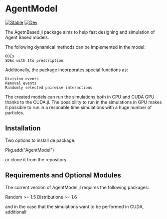 # AgentModel

[![Stable](https://img.shields.io/badge/docs-stable-blue.svg)](https://gatocor.github.io/AgentBasedModels.jl/dev/)
[![Dev](https://img.shields.io/badge/docs-dev-blue.svg)](https://gatocor.github.io/AgentBasedModels.jl/stable/)

The AgetnBased.jl package aims to help fast designing and simulation of Agent Based models.

The following dynamical methods can be implemented in the model:

    ODEs
    SDEs with Ito prescription

Additionally, the package incorporates special functions as:

    Division events
    Removal events
    Randomly selected pairwise interactions

The created models can run the simulations both in CPU and CUDA GPU thanks to the CUDA.jl. The possibility to run in the simulations in GPU makes it possible to run in a resonable time simulations with a huge number of particles.

## Installation

Two options to install de package.

Pkg.add("AgentModel")

or clone it from the repository.

## Requirements and Optional Modules

The current version of AgentModel.jl requires the following packages:

Random >= 1.5 Distributions >= 1.6

and in the case that the simulations want to be performed in CUDA, additionall